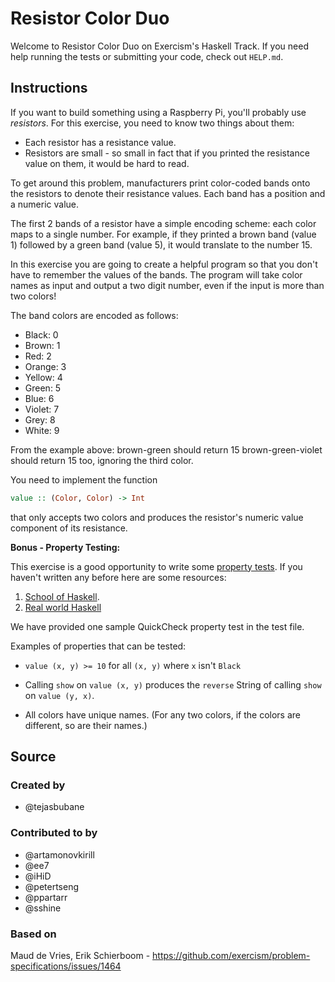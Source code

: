 # Resistor Color Duo

Welcome to Resistor Color Duo on Exercism's Haskell Track.
If you need help running the tests or submitting your code, check out `HELP.md`.

## Instructions

If you want to build something using a Raspberry Pi, you'll probably use _resistors_.
For this exercise, you need to know two things about them:

- Each resistor has a resistance value.
- Resistors are small - so small in fact that if you printed the resistance value on them, it would be hard to read.

To get around this problem, manufacturers print color-coded bands onto the resistors to denote their resistance values.
Each band has a position and a numeric value.

The first 2 bands of a resistor have a simple encoding scheme: each color maps to a single number.
For example, if they printed a brown band (value 1) followed by a green band (value 5), it would translate to the number 15.

In this exercise you are going to create a helpful program so that you don't have to remember the values of the bands.
The program will take color names as input and output a two digit number, even if the input is more than two colors!

The band colors are encoded as follows:

- Black: 0
- Brown: 1
- Red: 2
- Orange: 3
- Yellow: 4
- Green: 5
- Blue: 6
- Violet: 7
- Grey: 8
- White: 9

From the example above:
brown-green should return 15
brown-green-violet should return 15 too, ignoring the third color.

You need to implement the function

```haskell
value :: (Color, Color) -> Int
```

that only accepts two colors and produces the resistor's numeric value
component of its resistance.

**Bonus - Property Testing:**

This exercise is a good opportunity to write some [property tests](https://en.wikipedia.org/wiki/Property_testing). If you haven't written any before here are some resources:

1. [School of Haskell](https://www.schoolofhaskell.com/user/pbv/an-introduction-to-quickcheck-testing).
2. [Real world Haskell](http://book.realworldhaskell.org/read/testing-and-quality-assurance.html)

We have provided one sample QuickCheck property test in the test file.

Examples of properties that can be tested:

- `value (x, y) >= 10` for all `(x, y)` where `x` isn't `Black`

- Calling `show` on `value (x, y)` produces the `reverse` String of calling `show` on `value (y, x)`.

- All colors have unique names. (For any two colors, if the colors are different, so are their names.)

## Source

### Created by

- @tejasbubane

### Contributed to by

- @artamonovkirill
- @ee7
- @iHiD
- @petertseng
- @ppartarr
- @sshine

### Based on

Maud de Vries, Erik Schierboom - https://github.com/exercism/problem-specifications/issues/1464